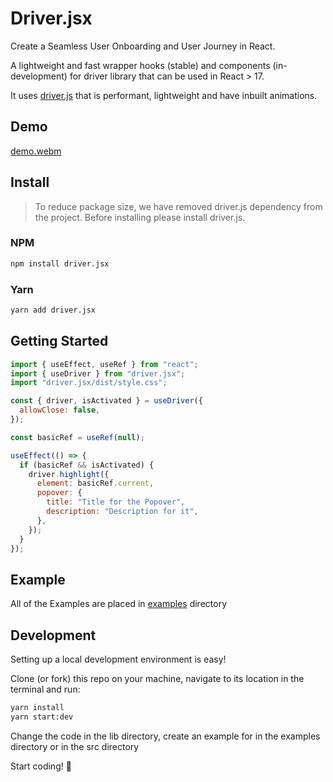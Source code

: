 # Driver.jsx

Create a Seamless User Onboarding and User Journey in React.

A lightweight and fast wrapper hooks (stable) and components (in-development) for driver library that can be used in React > 17.

It uses [driver.js]("https://github.com/kamranahmedse/driver.js") that is performant, lightweight and have inbuilt animations.

## Demo

[demo.webm](https://user-images.githubusercontent.com/26070254/194285550-9164f13b-529a-46ec-86cb-e9b9b2f1caea.webm)

## Install

> To reduce package size, we have removed driver.js dependency from the project. Before installing please install driver.js.

### NPM

```bash
npm install driver.jsx
```

### Yarn

```bash
yarn add driver.jsx
```

## Getting Started

```js
import { useEffect, useRef } from "react";
import { useDriver } from "driver.jsx";
import "driver.jsx/dist/style.css";

const { driver, isActivated } = useDriver({
  allowClose: false,
});

const basicRef = useRef(null);

useEffect(() => {
  if (basicRef && isActivated) {
    driver.highlight({
      element: basicRef.current,
      popover: {
        title: "Title for the Popover",
        description: "Description for it",
      },
    });
  }
});
```

## Example

All of the Examples are placed in [examples](https://github.com/Yasir900aslam/driver.jsx/tree/main/examples) directory

## Development

Setting up a local development environment is easy!

Clone (or fork) this repo on your machine, navigate to its location in the terminal and run:

```bash
yarn install
yarn start:dev
```

Change the code in the lib directory, create an example for in the examples directory or in the src directory

Start coding! 🥳
